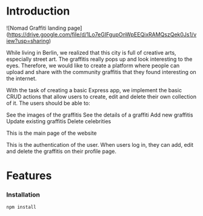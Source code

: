
# Introduction

![Nomad Graffiti landing page] (https://drive.google.com/file/d/1Lo7eGIFgupOnWpEEQixRAMQszQek0Js1/view?usp=sharing)

While living in Berlin, we realized that this city is full of creative arts, especially street art. The graffitis really pops up and look interesting to the eyes. Therefore, we would like to create a platform where people can upload and share with the community graffitis that they found interesting on the internet. 

With the task of creating a basic Express app, we implement the basic CRUD actions that allow users to create, edit and delete their own collection of it. The users should be able to:

See the images of the graffitis
See the details of a graffiti
Add new graffitis
Update existing graffitis
Delete celebrities

This is the main page of the website

This is the authentication of the user. When users log in, they can add, edit and delete the graffitis on their profile page.

# Features

### Installation

```bash
npm install
```

